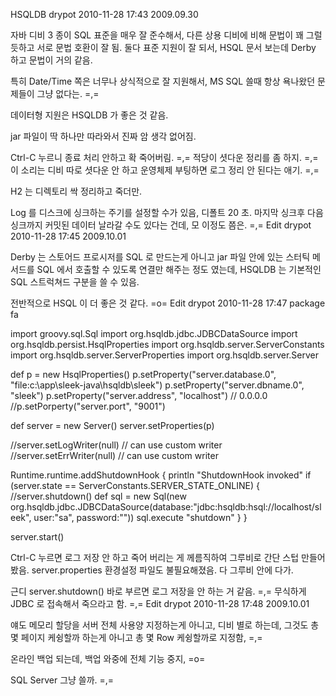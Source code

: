 HSQLDB
drypot 2010-11-28 17:43
2009.09.30

자바 디비 3 종이 SQL 표준을 매우 잘 준수해서,
다른 상용 디비에 비해 문법이 꽤 그럴듯하고 서로 문법 호환이 잘 됨.
둘다 표준 지원이 잘 되서, HSQL 문서 보는데 Derby 하고 문법이 거의 같음.

특히 Date/Time 쪽은 너무나 상식적으로 잘 지원해서,
MS SQL 쓸때 항상 욕나왔던 문제들이 그냥 없다는. =,=

데이터형 지원은 HSQLDB 가 좋은 것 같음.

jar 파일이 딱 하나만 따라와서 진짜 암 생각 없어짐.

Ctrl-C 누르니 종료 처리 안하고 확 죽어버림. =,=
적당이 셧다운 정리를 좀 하지. =,=
이 소리는 디비 따로 셧다운 안 하고 운영체제 부팅하면 로그 정리 안 된다는 애기. =,=

H2 는 디렉토리 싹 정리하고 죽더만.

Log 를 디스크에 싱크하는 주기를 설정할 수가 있음, 디폴트 20 초.
마지막 싱크후 다음 싱크까지 커밋된 데이터 날라갈 수도 있다는 건데, 모 이정도 쯤은. =,=
Edit
drypot 2010-11-28 17:45
2009.10.01

Derby 는 스토어드 프로시저를 SQL 로 만드는게 아니고
jar 파일 안에 있는 스터틱 메서드를 SQL 에서 호출할 수 있도록 연결만 해주는 정도 였는데,
HSQLDB 는 기본적인 SQL 스트럭쳐드 구분을 쓸 수 있음.

전반적으로 HSQL 이 더 좋은 것 같다. =o=
Edit
drypot 2010-11-28 17:47
package fa

import groovy.sql.Sql
import org.hsqldb.jdbc.JDBCDataSource
import org.hsqldb.persist.HsqlProperties
import org.hsqldb.server.ServerConstants
import org.hsqldb.server.ServerProperties
import org.hsqldb.server.Server

def p = new HsqlProperties()
p.setProperty("server.database.0", "file:c:\\app\\sleek-java\\hsqldb\\sleek")
p.setProperty("server.dbname.0", "sleek")
p.setProperty("server.address", "localhost") // 0.0.0.0
//p.setPorperty("server.port", "9001")

def server = new Server()
server.setProperties(p)

//server.setLogWriter(null) // can use custom writer
//server.setErrWriter(null) // can use custom writer

Runtime.runtime.addShutdownHook {
	println "ShutdownHook invoked"
	if (server.state == ServerConstants.SERVER_STATE_ONLINE) {
		//server.shutdown()
		def sql = new Sql(new org.hsqldb.jdbc.JDBCDataSource(database:"jdbc:hsqldb:hsql://localhost/sleek",
                                          user:"sa", password:""))
		sql.execute "shutdown"
	}
}

server.start()

Ctrl-C 누르면 로그 저장 안 하고 죽어 버리는 게 께름직하여 그루비로 간단 스텁 만들어봤음.
server.properties 환경설정 파일도 불필요해졌음. 다 그루비 안에 다가.

근디 server.shutdown() 바로 부르면 로그 저장을 안 하는 거 같음. =,=
무식하게 JDBC 로 접속해서 죽으라고 함. =,=
Edit
drypot 2010-11-28 17:48
2009.10.01

얘도 메모리 할당을 서버 전체 사용양 지정하는게 아니고, 디비 별로 하는데,
그것도 총 몇 페이지 케슁할까 하는게 아니고 총 몇 Row 케슁할까로 지정함, =,=

온라인 백업 되는데, 백업 와중에 전체 기능 중지, =o=

SQL Server 그냥 쓸까. =,=